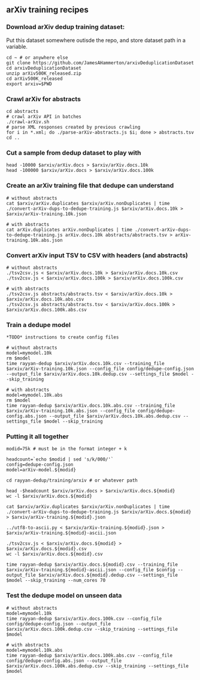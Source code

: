 ## arXiv training recipes

### Download arXiv dedup training dataset:

Put this dataset somewhere outisde the repo, and store dataset path in a variable.

    cd ~ # or anywhere else
    git clone https://github.com/JamesAHammerton/arxivDeduplicationDataset
    cd arxivDeduplicationDataset
    unzip arXiv500K_released.zip
    cd arXiv500K_released
    export arxiv=$PWD

### Crawl arXiv for abstracts

    cd abstracts
    # crawl arXiv API in batches
    ./crawl-arXiv.sh
    # parse XML responses created by previous crawling
    for i in *.xml; do ./parse-arXiv-abstracts.js $i; done > abstracts.tsv
    cd ..
    
### Cut a sample from dedup dataset to play with

    head -10000 $arxiv/arXiv.docs > $arxiv/arXiv.docs.10k
    head -100000 $arxiv/arXiv.docs > $arxiv/arXiv.docs.100k

### Create an arXiv training file that dedupe can understand

    # without abstracts
    cat $arxiv/arXiv.duplicates $arxiv/arXiv.nonDuplicates | time ./convert-arXiv-dups-to-dedupe-training.js $arxiv/arXiv.docs.10k > $arxiv/arXiv-training.10k.json

    # with abstracts
    cat arXiv.duplicates arXiv.nonDuplicates | time ./convert-arXiv-dups-to-dedupe-training.js arXiv.docs.10k abstracts/abstracts.tsv > arXiv-training.10k.abs.json

### Convert arXiv input TSV to CSV with headers (and abstracts)

    # without abstracts
    ./tsv2csv.js < $arxiv/arXiv.docs.10k > $arxiv/arXiv.docs.10k.csv
    ./tsv2csv.js < $arxiv/arXiv.docs.100k > $arxiv/arXiv.docs.100k.csv
    
    # with abstracts
    ./tsv2csv.js abstracts/abstracts.tsv < $arxiv/arXiv.docs.10k > $arxiv/arXiv.docs.10k.abs.csv
    ./tsv2csv.js abstracts/abstracts.tsv < $arxiv/arXiv.docs.100k > $arxiv/arXiv.docs.100k.abs.csv

### Train a dedupe model

    *TODO* instructions to create config files

    # without abstracts
    model=mymodel.10k
    rm $model
    time rayyan-dedup $arxiv/arXiv.docs.10k.csv --training_file $arxiv/arXiv-training.10k.json --config_file config/dedupe-config.json --output_file $arxiv/arXiv.docs.10k.dedup.csv --settings_file $model --skip_training
    
    # with abstracts
    model=mymodel.10k.abs
    rm $model
    time rayyan-dedup $arxiv/arXiv.docs.10k.abs.csv --training_file $arxiv/arXiv-training.10k.abs.json --config_file config/dedupe-config.abs.json --output_file $arxiv/arXiv.docs.10k.abs.dedup.csv --settings_file $model --skip_training

### Putting it all together

    modid=75k # must be in the format integer + k

    headcount=`echo $modid | sed 's/k/000/'`
    config=dedupe-config.json
    model=arXiv-model.${modid}

    cd rayyan-dedup/training/arxiv # or whatever path

    head -$headcount $arxiv/arXiv.docs > $arxiv/arXiv.docs.${modid}
    wc -l $arxiv/arXiv.docs.${modid}

    cat $arxiv/arXiv.duplicates $arxiv/arXiv.nonDuplicates | time ./convert-arXiv-dups-to-dedupe-training.js $arxiv/arXiv.docs.${modid} > $arxiv/arXiv-training.${modid}.json

    ../utf8-to-ascii.py < $arxiv/arXiv-training.${modid}.json > $arxiv/arXiv-training.${modid}-ascii.json

    ./tsv2csv.js < $arxiv/arXiv.docs.${modid} > $arxiv/arXiv.docs.${modid}.csv
    wc -l $arxiv/arXiv.docs.${modid}.csv

    time rayyan-dedup $arxiv/arXiv.docs.${modid}.csv --training_file $arxiv/arXiv-training.${modid}-ascii.json --config_file $config --output_file $arxiv/arXiv.docs.${modid}.dedup.csv --settings_file $model --skip_training --num_cores 70


### Test the dedupe model on unseen data

    # without abstracts
    model=mymodel.10k
    time rayyan-dedup $arxiv/arXiv.docs.100k.csv --config_file config/dedupe-config.json --output_file $arxiv/arXiv.docs.100k.dedup.csv --skip_training --settings_file $model
    
    # with abstracts
    model=mymodel.10k.abs
    time rayyan-dedup $arxiv/arXiv.docs.100k.abs.csv --config_file config/dedupe-config.abs.json --output_file $arxiv/arXiv.docs.100k.abs.dedup.csv --skip_training --settings_file $model
